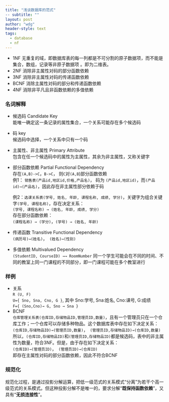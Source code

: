 ```yaml
---
title: "浅谈数据库的范式"
-- subtitle: ""
layout: post
author: "wdg"
header-style: text
tags:
  - database
  - nf
---
```


* 1NF  无重复的域，即数据库表的每一列都是不可分割的原子数据项，而不能是集合，数组，记录等非原子数据项 。即为二维表。  
* 2NF  消除非主属性对码的部分函数依赖  
* 3NF  消除非主属性对码的传递函数依赖   
* BCNF 消除主属性对码的部分和传递函数依赖  
* 4NF  消除非平凡且非函数依赖的多值依赖  

### 名词解释
* 候选码 Candidate Key  
  能唯一确定这一条记录的属性集合，一个关系可能存在多个候选码  

* 码 key  
  候选码中选择，一个关系中只有一个码  

* 主属性、非主属性  Primary Attribute  
  包含在任一个候选码中的属性为主属性，其余为非主属性，又称关键字  

* 部分函数依赖 Partial Functional Dependency   
  存在`(A,B)->C`，`B->C`， 则`C`对`(A,B`)部分函数依赖  
  例1： `销售表(产品id,地区id,价格,产品名)`， 码为 `(产品id,地区id)`，而`(产品id)→(产品名)`，因此存在非主属性部分依赖于码  

  例2：`选课关系表(学号, 姓名, 年龄, 课程名称, 成绩, 学分)`，关键字为组合关键字`(学号, 课程名称)`，存在决定关系：  
`(学号, 课程名称) → (姓名, 年龄, 成绩, 学分)`  
存在部分函数依赖：  
`(课程名称) → (学分)`，`(学号) → (姓名, 年龄)`  

* 传递函数 Transitive Functional Dependency  
  `(病历号)→(姓名)`，` (姓名)→(性别)`  

* 多值依赖  Multivalued Dependency  
  `(StudentID, CourseID) →→ RoomNumber` 同一个学生可能会在不同的时间、不同的教室上同一门课程的不同部分，即一门课程可能在多个教室进行

### 样例
* 关系  
  `R (U, F)`  
  `U={ Sno, Sna, Cno, G }`, 其中 Sno:学号, Sna:姓名, Cno:课号, G:成绩  
  `F={ (Sno,Cno)→ G, Sno → Sna }`   
* BCNF  
  `仓库管理关系表(仓库ID,存储物品ID,管理员ID,数量)`，且有一个管理员只在一个仓库工作；一个仓库可以存储多种物品。这个数据库表中存在如下决定关系：  
  `(仓库ID,存储物品ID)→(管理员ID,数量)`，` (管理员ID,存储物品ID)→(仓库ID,数量)`  
  所以，`(仓库ID,存储物品ID)`和`(管理员ID,存储物品ID)`都是候选码，表中的非主属性为数量，符合3NF。但是，由于存在如下决定关系：  
  `(仓库ID)→(管理员ID)`，` (管理员ID)→(仓库ID)`  
  即存在主属性对码的部分函数依赖，因此不符合BCNF

### 规范化
规范化过程，是通过投影分解运算，把低一级范式的关系模式“分离”为若干个高一级范式的关系模式。但这种投影分解不是唯一的，要求分解“**既保持函数依赖**”，又具有“**无损连接性**”。
